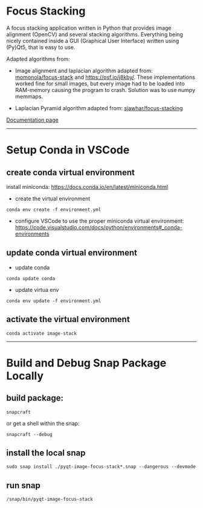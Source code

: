 # Focus Stacking
A focus stacking application written in Python that provides image alignment (OpenCV) and several stacking algorithms. Everything being nicely contained inside a GUI (Graphical User Interface) written using (Py)Qt5, that is easy to use.

Adapted algorithms from:

 - Image alignment and laplacian algorithm adapted from:
   [momonola/focus-stack](https://github.com/momonala/focus-stack) and
   https://osf.io/j8kby/. These implementations worked fine for small images, but every image had to be loaded into RAM-memory causing the program to crash. Solution was to use numpy memmaps.

 - Laplacian Pyramid algorithm adapted from: [sjawhar/focus-stacking](https://github.com/sjawhar/focus-stacking)

[Documentation page](https://noah-peeters.github.io/python-focus-stacking/)

---
# Setup Conda in VSCode

## create conda virtual environment

 install miniconda: https://docs.conda.io/en/latest/miniconda.html
- create the virtual environment
```
conda env create -f environment.yml
```
- configure VSCode to use the proper miniconda virtual environment: https://code.visualstudio.com/docs/python/environments#_conda-environments

## update conda virtual environment
- update conda
```
conda update conda
```
- update virtua env
```
conda env update -f environment.yml
```

## activate the virtual environment
```
conda activate image-stack
```
---
# Build and Debug Snap Package Locally
## build package:
```
snapcraft
```
or get a shell within the snap:
```
snapcraft --debug
```

## install the local snap
```
sudo snap install ./pyqt-image-focus-stack*.snap --dangerous --devmode
```

## run snap
```
/snap/bin/pyqt-image-focus-stack
```
